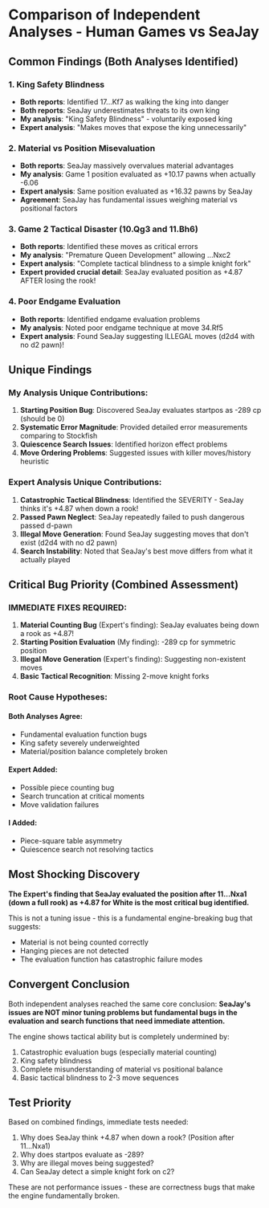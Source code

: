 # Comparison of Independent Analyses - Human Games vs SeaJay

## Common Findings (Both Analyses Identified)

### 1. **King Safety Blindness**
- **Both reports**: Identified 17...Kf7 as walking the king into danger
- **Both reports**: SeaJay underestimates threats to its own king
- **My analysis**: "King Safety Blindness" - voluntarily exposed king
- **Expert analysis**: "Makes moves that expose the king unnecessarily"

### 2. **Material vs Position Misevaluation**
- **Both reports**: SeaJay massively overvalues material advantages
- **My analysis**: Game 1 position evaluated as +10.17 pawns when actually -6.06
- **Expert analysis**: Same position evaluated as +16.32 pawns by SeaJay
- **Agreement**: SeaJay has fundamental issues weighing material vs positional factors

### 3. **Game 2 Tactical Disaster (10.Qg3 and 11.Bh6)**
- **Both reports**: Identified these moves as critical errors
- **My analysis**: "Premature Queen Development" allowing ...Nxc2
- **Expert analysis**: "Complete tactical blindness to a simple knight fork"
- **Expert provided crucial detail**: SeaJay evaluated position as +4.87 AFTER losing the rook!

### 4. **Poor Endgame Evaluation**
- **Both reports**: Identified endgame evaluation problems
- **My analysis**: Noted poor endgame technique at move 34.Rf5
- **Expert analysis**: Found SeaJay suggesting ILLEGAL moves (d2d4 with no d2 pawn)!

## Unique Findings

### My Analysis Unique Contributions:
1. **Starting Position Bug**: Discovered SeaJay evaluates startpos as -289 cp (should be 0)
2. **Systematic Error Magnitude**: Provided detailed error measurements comparing to Stockfish
3. **Quiescence Search Issues**: Identified horizon effect problems
4. **Move Ordering Problems**: Suggested issues with killer moves/history heuristic

### Expert Analysis Unique Contributions:
1. **Catastrophic Tactical Blindness**: Identified the SEVERITY - SeaJay thinks it's +4.87 when down a rook!
2. **Passed Pawn Neglect**: SeaJay repeatedly failed to push dangerous passed d-pawn
3. **Illegal Move Generation**: Found SeaJay suggesting moves that don't exist (d2d4 with no d2 pawn)
4. **Search Instability**: Noted that SeaJay's best move differs from what it actually played

## Critical Bug Priority (Combined Assessment)

### IMMEDIATE FIXES REQUIRED:
1. **Material Counting Bug** (Expert's finding): SeaJay evaluates being down a rook as +4.87!
2. **Starting Position Evaluation** (My finding): -289 cp for symmetric position
3. **Illegal Move Generation** (Expert's finding): Suggesting non-existent moves
4. **Basic Tactical Recognition**: Missing 2-move knight forks

### Root Cause Hypotheses:

#### Both Analyses Agree:
- Fundamental evaluation function bugs
- King safety severely underweighted
- Material/position balance completely broken

#### Expert Added:
- Possible piece counting bug
- Search truncation at critical moments
- Move validation failures

#### I Added:
- Piece-square table asymmetry
- Quiescence search not resolving tactics

## Most Shocking Discovery

**The Expert's finding that SeaJay evaluated the position after 11...Nxa1 (down a full rook) as +4.87 for White is the most critical bug identified.**

This is not a tuning issue - this is a fundamental engine-breaking bug that suggests:
- Material is not being counted correctly
- Hanging pieces are not detected
- The evaluation function has catastrophic failure modes

## Convergent Conclusion

Both independent analyses reached the same core conclusion:
**SeaJay's issues are NOT minor tuning problems but fundamental bugs in the evaluation and search functions that need immediate attention.**

The engine shows tactical ability but is completely undermined by:
1. Catastrophic evaluation bugs (especially material counting)
2. King safety blindness
3. Complete misunderstanding of material vs positional balance
4. Basic tactical blindness to 2-3 move sequences

## Test Priority

Based on combined findings, immediate tests needed:
1. Why does SeaJay think +4.87 when down a rook? (Position after 11...Nxa1)
2. Why does startpos evaluate as -289?
3. Why are illegal moves being suggested?
4. Can SeaJay detect a simple knight fork on c2?

These are not performance issues - these are correctness bugs that make the engine fundamentally broken.